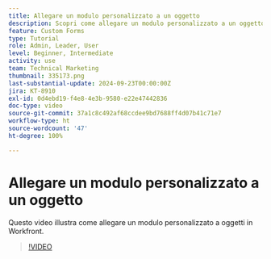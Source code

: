 ```yaml
---
title: Allegare un modulo personalizzato a un oggetto
description: Scopri come allegare un modulo personalizzato a un oggetto e rendere visibili i campi personalizzati nei rapporti.
feature: Custom Forms
type: Tutorial
role: Admin, Leader, User
level: Beginner, Intermediate
activity: use
team: Technical Marketing
thumbnail: 335173.png
last-substantial-update: 2024-09-23T00:00:00Z
jira: KT-8910
exl-id: 0d4ebd19-f4e8-4e3b-9580-e22e47442836
doc-type: video
source-git-commit: 37a1c8c492af68ccdee9bd7688ff4d07b41c71e7
workflow-type: ht
source-wordcount: '47'
ht-degree: 100%

---
```


# Allegare un modulo personalizzato a un oggetto

Questo video illustra come allegare un modulo personalizzato a oggetti in Workfront.

>[!VIDEO](https://video.tv.adobe.com/v/335173/?quality=12&learn=on)
